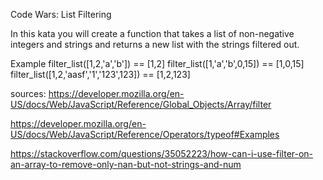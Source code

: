 Code Wars: List Filtering

In this kata you will create a function that takes a list of non-negative integers and strings and returns a new list with the strings filtered out.

Example
filter_list([1,2,'a','b']) == [1,2]
filter_list([1,'a','b',0,15]) == [1,0,15]
filter_list([1,2,'aasf','1','123',123]) == [1,2,123]

sources:
https://developer.mozilla.org/en-US/docs/Web/JavaScript/Reference/Global_Objects/Array/filter

https://developer.mozilla.org/en-US/docs/Web/JavaScript/Reference/Operators/typeof#Examples

https://stackoverflow.com/questions/35052223/how-can-i-use-filter-on-an-array-to-remove-only-nan-but-not-strings-and-num
